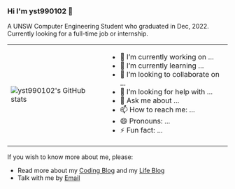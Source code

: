 ### Hi I'm yst990102 👋
A UNSW Computer Engineering Student who graduated in Dec, 2022. Currently looking for a full-time job or internship.

<table>
    <tr>
        <td>
            <img style="max-width: 300px" src="https://github-readme-stats.vercel.app/api?username=yst990102" alt="yst990102's GitHub stats"/>
        </td>
        <td>
            <ul>
                <li>🔭 I’m currently working on ...</li>
                <li>🌱 I’m currently learning ... </li>
                <li>👯 I’m looking to collaborate on ...</li>
                <li>🤔 I’m looking for help with ...</li>
                <li>💬 Ask me about ...</li>
                <li>📫 How to reach me: ...</li>
                <li>😄 Pronouns: ...</li>
                <li>⚡ Fun fact: ...</li>
            </ul>
        </td>
    </tr>
</table>

If you wish to know more about me, please:
- Read more about my [Coding Blog](http://blog.styuan990102.top/) and my [Life Blog](http://life.styuan990102.top)
- Talk with me by [Email](mailto:1093170697@qq.com)